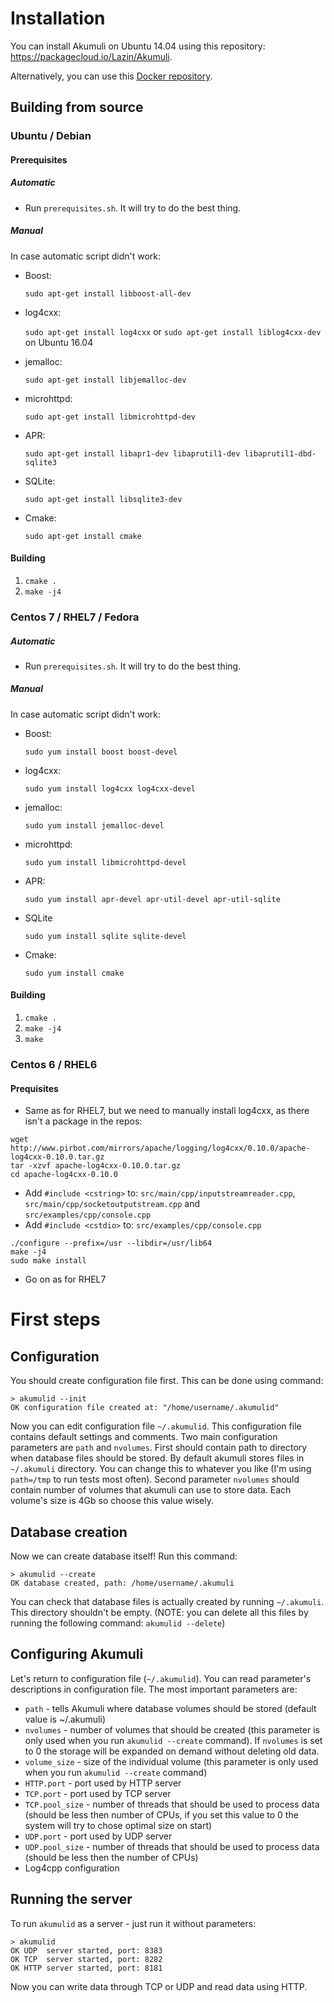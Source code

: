 # Installation

You can install Akumuli on Ubuntu 14.04 using this repository: https://packagecloud.io/Lazin/Akumuli.

Alternatively, you can use this [Docker repository](https://hub.docker.com/r/akumuli/akumuli/).

## Building from source

### Ubuntu / Debian

#### Prerequisites

##### Automatic

* Run `prerequisites.sh`. It will try to do the best thing.

##### Manual

In case automatic script didn't work:

* Boost:

  `sudo apt-get install libboost-all-dev`

* log4cxx:

  `sudo apt-get install log4cxx` or `sudo apt-get install liblog4cxx-dev` on Ubuntu 16.04

* jemalloc:

  `sudo apt-get install libjemalloc-dev`

* microhttpd:

  `sudo apt-get install libmicrohttpd-dev`

* APR:

  `sudo apt-get install libapr1-dev libaprutil1-dev libaprutil1-dbd-sqlite3`

* SQLite:

  `sudo apt-get install libsqlite3-dev`

* Cmake:

  `sudo apt-get install cmake`

#### Building

1. `cmake .`
1. `make -j4`

### Centos 7 / RHEL7 / Fedora

##### Automatic

* Run `prerequisites.sh`. It will try to do the best thing.

##### Manual

In case automatic script didn't work:

* Boost:

  `sudo yum install boost boost-devel`

* log4cxx:

  `sudo yum install log4cxx log4cxx-devel`

* jemalloc:

  `sudo yum install jemalloc-devel`

* microhttpd:

  `sudo yum install libmicrohttpd-devel`

* APR:

  `sudo yum install apr-devel apr-util-devel apr-util-sqlite`

* SQLite

  `sudo yum install sqlite sqlite-devel`

* Cmake:

  `sudo yum install cmake`


#### Building

1. `cmake .`
1. `make -j4`
1. `make`

### Centos 6 / RHEL6

#### Prequisites

* Same as for RHEL7, but we need to manually install log4cxx, as there isn't a package in the repos:
```
wget http://www.pirbot.com/mirrors/apache/logging/log4cxx/0.10.0/apache-log4cxx-0.10.0.tar.gz
tar -xzvf apache-log4cxx-0.10.0.tar.gz 
cd apache-log4cxx-0.10.0
```
* Add `#include <cstring>` to: `src/main/cpp/inputstreamreader.cpp`, `src/main/cpp/socketoutputstream.cpp` and `src/examples/cpp/console.cpp`
* Add `#include <cstdio>` to: `src/examples/cpp/console.cpp`
```
./configure --prefix=/usr --libdir=/usr/lib64
make -j4
sudo make install
```
* Go on as for RHEL7

# First steps

## Configuration

You should create configuration file first. This can be done using command:
```
> akumulid --init
OK configuration file created at: "/home/username/.akumulid"
```
Now you can edit configuration file `~/.akumulid`. This configuration file contains default settings and comments. Two main configuration parameters are `path` and `nvolumes`. First should contain path to directory when database files should be stored. By default akumuli stores files in `~/.akumuli` directory. You can change this to whatever you like (I'm using `path=/tmp` to run tests most often). Second parameter `nvolumes` should contain number of volumes that akumuli can use to store data. Each volume's size is 4Gb so choose this value wisely.

## Database creation

Now we can create database itself! Run this command:
```
> akumulid --create
OK database created, path: /home/username/.akumuli
```
You can check that database files is actually created by running `~/.akumuli`. This directory shouldn't be empty. (NOTE: you can delete all this files by running the following command: `akumulid --delete`)

## Configuring Akumuli

Let's return to configuration file (`~/.akumulid`). You can read parameter's descriptions in configuration file. The most important parameters are:

* `path` - tells Akumuli where database volumes should be stored (default value is ~/.akumuli)
* `nvolumes` - number of volumes that should be created (this parameter is only used when you run `akumulid --create` command). If `nvolumes` is set to 0 the storage will be expanded on demand without deleting old data.
* `volume_size` - size of the individual volume (this parameter is only used when you run `akumulid --create` command)
* `HTTP.port` - port used by HTTP server
* `TCP.port` - port used by TCP server
* `TCP.pool_size` - number of threads that should be used to process data (should be less then number of CPUs, if you set this value to 0 the system will try to chose optimal size on start)
* `UDP.port` - port used by UDP server
* `UDP.pool_size` - number of threads that should be used to process data (should be less then the number of CPUs)
* Log4cpp configuration


## Running the server

To run `akumulid` as a server - just run it without parameters:
```
> akumulid
OK UDP  server started, port: 8383
OK TCP  server started, port: 8282
OK HTTP server started, port: 8181
```
Now you can write data through TCP or UDP and read data using HTTP.
